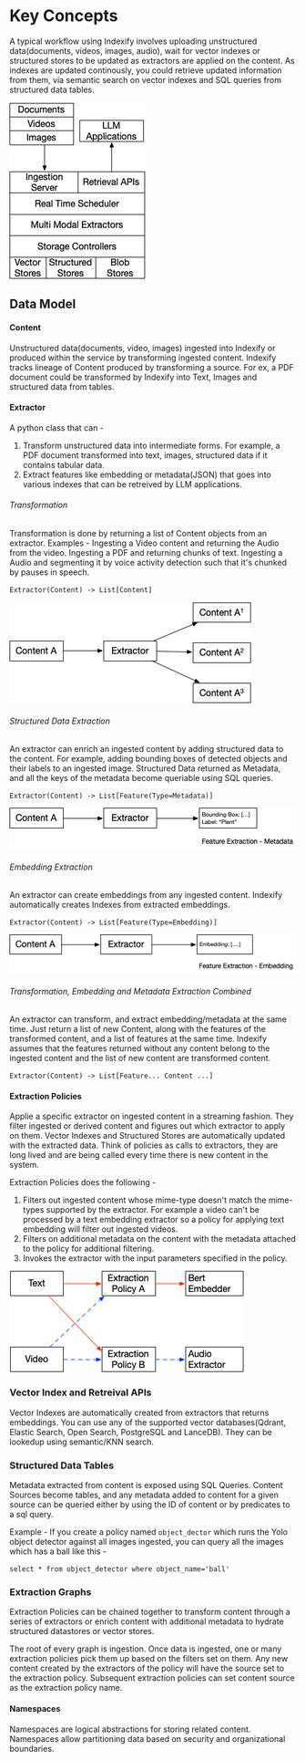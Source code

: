 # Key Concepts

A typical workflow using Indexify involves uploading unstructured data(documents, videos, images, audio), wait for vector indexes or structured stores to be updated as extractors are applied on the content. As indexes are updated continously, you could retrieve updated information from them, via semantic search on vector indexes and SQL queries from structured data tables.

![Block Diagram](images/key_concepts_block_diagram.png)

## Data Model

#### Content
Unstructured data(documents, video, images) ingested into Indexify or produced within the service by transforming ingested content. Indexify tracks lineage of Content produced by transforming a source. For ex, a PDF document could be transformed by Indexify into Text, Images and structured data from tables.

#### Extractor
A python class that can -

1. Transform unstructured data into intermediate forms. For example, a PDF document transformed into text, images, structured data if it contains tabular data.
2. Extract features like embedding or metadata(JSON) that goes into various indexes that can be retreived by LLM applications.

###### Transformation
Transformation is done by returning a list of Content objects from an extractor. Examples - Ingesting a Video content and returning the Audio from the video. Ingesting a PDF and returning chunks of text. Ingesting a Audio and segmenting it by voice activity detection such that it's chunked by pauses in speech. 

```
Extractor(Content) -> List[Content]
```

![Content Transformation](images/key_concepts_transform.png)

###### Structured Data Extraction
An extractor can enrich an ingested content by adding structured data to the content. For example, adding bounding boxes of detected objects and their labels to an ingested image. Structured Data returned as Metadata, and all the keys of the metadata become queriable using SQL queries.

```
Extractor(Content) -> List[Feature(Type=Metadata)]
```

![Feature Extraction](images/key_concepts_feature_extraction.png)

###### Embedding Extraction
An extractor can create embeddings from any ingested content. Indexify automatically creates Indexes from extracted embeddings. 
```
Extractor(Content) -> List[Feature(Type=Embedding)]
```

![Embedding Extraction](images/key_concepts_embeddings.png)

###### Transformation, Embedding and Metadata Extraction Combined
An extractor can transform, and extract embedding/metadata at the same time. Just return a list of new Content, along with the features of the transformed content, and a list of features at the same time. Indexify assumes that the features returned without any content belong to the ingested content and the list of new content are transformed content.
```
Extractor(Content) -> List[Feature... Content ...]
```

#### Extraction Policies
Applie a specific extractor on ingested content in a streaming fashion. They filter ingested or derived content and figures out which extractor to apply on them. Vector Indexes and Structured Stores are automatically updated with the extracted data. Think of policies as calls to extractors, they are long lived and are being called every time there is new content in the system.

Extraction Policies does the following -

1. Filters out ingested content whose mime-type doesn't match the mime-types supported by the extractor. For example a video can't be processed by a text embedding extractor so a policy for applying text embedding will filter out ingested videos.
2. Filters on additional metadata on the content with the metadata attached to the policy for additional filtering.
3. Invokes the extractor with the input parameters specified in the policy.

![Extraction Policy](images/key_concepts_extraction_policy.png)

### Vector Index and Retreival APIs
Vector Indexes are automatically created from extractors that returns embeddings. You can use any of the supported vector databases(Qdrant, Elastic Search, Open Search, PostgreSQL and LanceDB). They can be lookedup using semantic/KNN search. 

### Structured Data Tables
Metadata extracted from content is exposed using SQL Queries. Content Sources become tables, and any metadata added to content for a given source can be queried either by using the ID of content or by predicates to a sql query.

Example - If you create a policy named `object_dector` which runs the Yolo object detector against all images ingested, you can query all the images which has a ball like this -

```
select * from object_detector where object_name='ball'
```

### Extraction Graphs
Extraction Policies can be chained together to transform content through a series of extractors or enrich content with additional metadata to hydrate structured datastores or vector stores.

The root of every graph is ingestion. Once data is ingested, one or many extraction policies pick them up based on the filters set on them. Any new content created by the extractors of the policy will have the source set to the extraction policy. Subsequent extraction policies can set content source as the extraction policy name.



#### Namespaces
Namespaces are logical abstractions for storing related content. Namespaces allow partitioning data based on security and organizational boundaries.